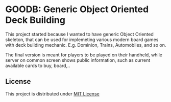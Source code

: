 # GOODB: Generic Object Oriented Deck Building

This project started because I wanted to have generic Object Oriented skeleton, that can be used for implemeting various modern board games with deck building mechanic. E.g. Dominion, Trains, Automobiles, and so on.

The final version is meant for players to be played on their handheld, while server on common screen shows public information, such as current available cards to buy, board,..


## License
This project is distributed under [MIT License](https://opensource.org/licenses/MIT)